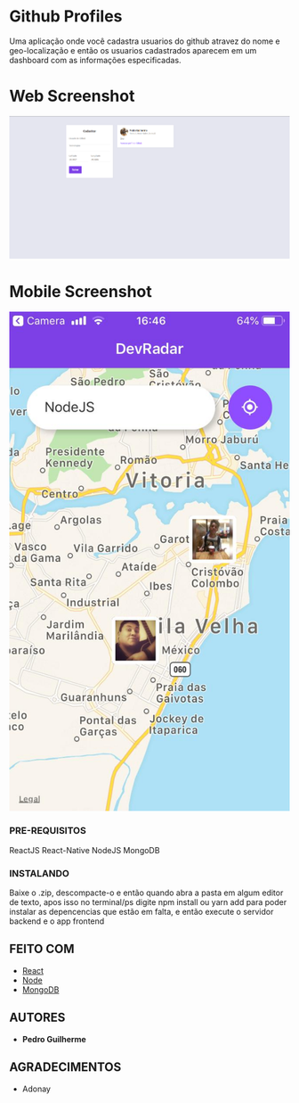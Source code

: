 # Github Profiles

Uma aplicação onde você cadastra usuarios do github atravez do nome e geo-localização e então os usuarios cadastrados aparecem em um dashboard com as informações especificadas.

# Web Screenshot
![image](https://github.com/pedroschmid/DevRadar/blob/master/zIMGs/web.png)

# Mobile Screenshot
![image](https://github.com/pedroschmid/DevRadar/blob/master/zIMGs/mobile.jpg)

### PRE-REQUISITOS

ReactJS
React-Native
NodeJS
MongoDB

### INSTALANDO

Baixe o .zip, descompacte-o e então quando abra a pasta em algum editor de texto, apos isso no terminal/ps digite npm install ou yarn add para poder instalar as depencencias que estão em falta, e então execute o servidor backend e o app frontend

## FEITO COM

* [React](https://reactjs.org/)
* [Node](https://nodejs.org/en/)
* [MongoDB](https://www.mongodb.com/)

## AUTORES

* **Pedro Guilherme**

## AGRADECIMENTOS

* Adonay
